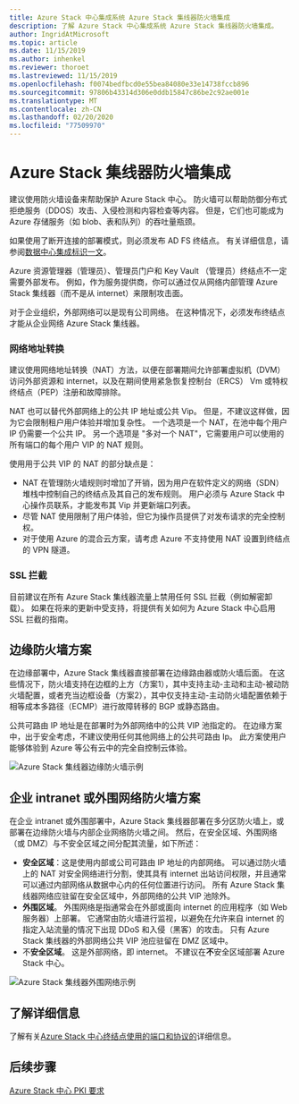 ```yaml
---
title: Azure Stack 中心集成系统 Azure Stack 集线器防火墙集成
description: 了解 Azure Stack 中心集成系统 Azure Stack 集线器防火墙集成。
author: IngridAtMicrosoft
ms.topic: article
ms.date: 11/15/2019
ms.author: inhenkel
ms.reviewer: thoroet
ms.lastreviewed: 11/15/2019
ms.openlocfilehash: f0074bedfbcd0e55bea84080e33e14738fccb896
ms.sourcegitcommit: 97806b43314d306e0ddb15847c86be2c92ae001e
ms.translationtype: MT
ms.contentlocale: zh-CN
ms.lasthandoff: 02/20/2020
ms.locfileid: "77509970"
---
```

# <a name="azure-stack-hub-firewall-integration"></a>Azure Stack 集线器防火墙集成
建议使用防火墙设备来帮助保护 Azure Stack 中心。 防火墙可以帮助防御分布式拒绝服务（DDOS）攻击、入侵检测和内容检查等内容。 但是，它们也可能成为 Azure 存储服务（如 blob、表和队列）的吞吐量瓶颈。

 如果使用了断开连接的部署模式，则必须发布 AD FS 终结点。 有关详细信息，请参阅[数据中心集成标识一文](azure-stack-integrate-identity.md)。

Azure 资源管理器（管理员）、管理员门户和 Key Vault （管理员）终结点不一定需要外部发布。 例如，作为服务提供商，你可以通过仅从网络内部管理 Azure Stack 集线器（而不是从 internet）来限制攻击面。

对于企业组织，外部网络可以是现有公司网络。 在这种情况下，必须发布终结点才能从企业网络 Azure Stack 集线器。

### <a name="network-address-translation"></a>网络地址转换
建议使用网络地址转换（NAT）方法，以便在部署期间允许部署虚拟机（DVM）访问外部资源和 internet，以及在期间使用紧急恢复控制台（ERCS） Vm 或特权终结点（PEP）注册和故障排除。

NAT 也可以替代外部网络上的公共 IP 地址或公共 Vip。 但是，不建议这样做，因为它会限制租户用户体验并增加复杂性。 一个选项是一个 NAT，在池中每个用户 IP 仍需要一个公共 IP。 另一个选项是 "多对一个 NAT"，它需要用户可以使用的所有端口的每个用户 VIP 的 NAT 规则。

使用用于公共 VIP 的 NAT 的部分缺点是：
- NAT 在管理防火墙规则时增加了开销，因为用户在软件定义的网络（SDN）堆栈中控制自己的终结点及其自己的发布规则。 用户必须与 Azure Stack 中心操作员联系，才能发布其 Vip 并更新端口列表。
- 尽管 NAT 使用限制了用户体验，但它为操作员提供了对发布请求的完全控制权。
- 对于使用 Azure 的混合云方案，请考虑 Azure 不支持使用 NAT 设置到终结点的 VPN 隧道。

### <a name="ssl-interception"></a>SSL 拦截
目前建议在所有 Azure Stack 集线器流量上禁用任何 SSL 拦截（例如解密卸载）。 如果在将来的更新中受支持，将提供有关如何为 Azure Stack 中心启用 SSL 拦截的指南。

## <a name="edge-firewall-scenario"></a>边缘防火墙方案
在边缘部署中，Azure Stack 集线器直接部署在边缘路由器或防火墙后面。 在这些情况下，防火墙支持在边框的上方（方案1），其中支持主动-主动和主动-被动防火墙配置，或者充当边框设备（方案2），其中仅支持主动-主动防火墙配置依赖于相等成本多路径（ECMP）进行故障转移的 BGP 或静态路由。

公共可路由 IP 地址是在部署时为外部网络中的公共 VIP 池指定的。 在边缘方案中，出于安全考虑，不建议使用任何其他网络上的公共可路由 Ip。 此方案使用户能够体验到 Azure 等公有云中的完全自控制云体验。  

![Azure Stack 集线器边缘防火墙示例](./media/azure-stack-firewall/firewallScenarios.png)

## <a name="enterprise-intranet-or-perimeter-network-firewall-scenario"></a>企业 intranet 或外围网络防火墙方案
在企业 intranet 或外围部署中，Azure Stack 集线器部署在多分区防火墙上，或部署在边缘防火墙与内部企业网络防火墙之间。 然后，在安全区域、外围网络（或 DMZ）与不安全区域之间分配其流量，如下所述：

- **安全区域**：这是使用内部或公司可路由 IP 地址的内部网络。 可以通过防火墙上的 NAT 对安全网络进行分割，使其具有 internet 出站访问权限，并且通常可以通过内部网络从数据中心内的任何位置进行访问。 所有 Azure Stack 集线器网络应驻留在安全区域中，外部网络的公共 VIP 池除外。
- **外围区域**。 外围网络是指通常会在外部或面向 internet 的应用程序（如 Web 服务器）上部署。 它通常由防火墙进行监视，以避免在允许来自 internet 的指定入站流量的情况下出现 DDoS 和入侵（黑客）的攻击。 只有 Azure Stack 集线器的外部网络公共 VIP 池应驻留在 DMZ 区域中。
- 不**安全区域**。 这是外部网络，即 internet。 不建议在**不**安全区域部署 Azure Stack 中心。

![Azure Stack 集线器外围网络示例](./media/azure-stack-firewall/perimeter-network-scenario.png)

## <a name="learn-more"></a>了解详细信息
了解有关[Azure Stack 中心终结点使用的端口和协议的](azure-stack-integrate-endpoints.md)详细信息。

## <a name="next-steps"></a>后续步骤
[Azure Stack 中心 PKI 要求](azure-stack-pki-certs.md)

